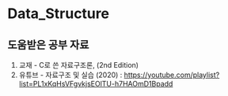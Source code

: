 # Data_Structure
## 도움받은 공부 자료
  1. 교재 - C로 쓴 자료구조론, (2nd Edition)
  2. 유튜브 - 자료구조 및 실습 (2020) : https://youtube.com/playlist?list=PL1xKqHsVFgvkjsEOlTU-h7HAOmD1Bpadd
